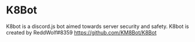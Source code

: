 # K8Bot
K8bot is a discord.js bot aimed towards server security and safety.
K8bot is created by ReddWolf#8359
https://github.com/KM8Bot/K8Bot
